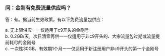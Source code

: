 ### 问：金刚有免费流量供应吗？
答：有。据当前生效政策，有以下免费流量包供应：<br>

a. 无上限供应一一仅适用于c9开头的金刚号<br>
b. 0.2GB/天，次日清零再供一一仅适用于非c9开头的、大宗流量包过期或流量提前耗尽的金刚号<br>
c. 一次性30GB，有效期1个月一一仅适用于新注册用户非c9开头的第一个金刚号<br>

